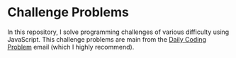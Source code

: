 # Challenge Problems

In this repository, I solve programming challenges of various difficulty using JavaScript. This challenge problems are main from the [Daily Coding Problem](https://www.dailycodingproblem.com/) email (which I highly recommend).
